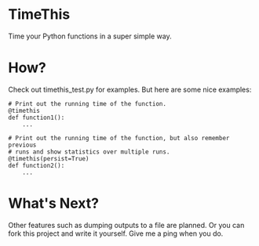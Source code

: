 # TimeThis

Time your Python functions in a super simple way.

# How?

Check out timethis_test.py for examples. But here are some nice examples:

    # Print out the running time of the function.
    @timethis
    def function1():
        ...
    
    # Print out the running time of the function, but also remember previous
    # runs and show statistics over multiple runs.
    @timethis(persist=True)
    def function2():
        ...

# What's Next?

Other features such as dumping outputs to a file are planned. Or you can fork
this project and write it yourself. Give me a ping when you do.
